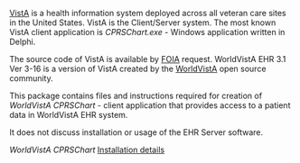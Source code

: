 <a href="https://en.wikipedia.org/wiki/VistA">VistA</a>
is a health information system deployed across all veteran care sites in the United States.
VistA is the Client/Server system. The most known VistA client application is
<i>CPRSChart.exe</i> - Windows application written in Delphi.
<p>
The source code of VistA is available by <a href="https://www.foia.gov/">FOIA</a> request.
WorldVistA EHR 3.1 Ver 3-16 is a version of VistA created
by the <a href="https://worldvista.org/">WorldVistA</a> open source community.
<p>
This package contains files and instructions required for creation of <i>WorldVistA CPRSChart</i>  -
client application that provides access to a patient data in WorldVistA EHR system.
<p>
It does not discuss installation or usage of the EHR Server software.
  
<i>WorldVistA CPRSChart</i> <a href=https://git-user-a.github.io/WV-CPRSv3-16/>Installation details</a>
